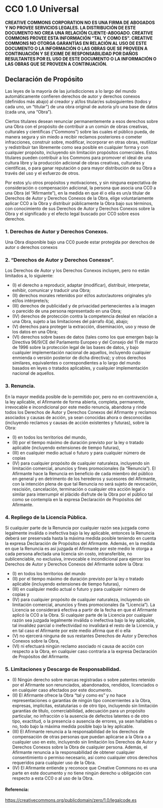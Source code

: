 # CC0 1.0 Universal

**CREATIVE COMMONS CORPORATION NO ES UNA FIRMA DE ABOGADOS Y NO PROVEE SERVICIOS LEGALES. LA DISTRIBUCIÓN DE ESTE DOCUMENTO NO CREA UNA RELACIÓN CLIENTE-ABOGADO. 
CREATIVE COMMONS PROVEE ESTA INFORMACIÓN “TAL Y COMO ES". CREATIVE COMMONS NO OTORGA GARANTÍAS EN RELACIÓN AL USO DE ESTE DOCUMENTO O LA INFORMACIÓN O LAS OBRAS 
QUE SE PROVEEN A CONTINUACIÓN Y SE EXIME DE RESPONSABILIDAD POR DAÑOS RESULTANTES POR EL USO DE ESTE DOCUMENTO O LA INFORMACIÓN O LAS OBRAS QUE SE PROVEEN A 
CONTINUACIÓN.**

## Declaración de Propósito 

Las leyes de la mayoría de las jurisdicciones a lo largo del mundo automáticamente confieren derechos de autor y derechos conexos (definidos más abajo) 
al creador y al/los titular/es subsiguientes (todos y cada uno, un “titular”) de una obra original de autoría y/o una base de datos (cada una, una “Obra”).

Ciertos titulares desean renunciar permanentemente a esos derechos sobre una Obra con el propósito de contribuir a un común de obras creativas, culturales y científicas (“Commons”) sobre las cuales el público pueda, de manera segura y sin miedo a recibir reclamos posteriores o cometer infracciones, construir sobre, modificar, incorporar en otras obras, reutilizar y redistribuir tan libremente como sea posible en cualquier forma y con cualquier propósito, incluyendo sin limitación propósitos comerciales. Estos titulares pueden contribuir a los Commons para promover el ideal de una cultura libre y la producción adicional de obras creativas, culturales y científicas, o para ganar reputación o para mayor distribución de su Obra a través del uso y el esfuerzo de otros.

Por estos y/u otros propósitos y motivaciones, y sin ninguna expectativa de consideración o compensación adicional, la persona que asocia una CC0 a una Obra (el “Afirmante”), en la medida en que él o ella es un/a titular de Derechos de Autor y Derechos Conexos de la Obra, elige voluntariamente aplicar CC0 a la Obra y distribuir públicamente la Obra bajo sus términos, con conocimiento de sus Derechos de Autor y Derechos Conexos sobre la Obra y el significado y el efecto legal buscado por CC0 sobre esos derechos.

### 1. **Derechos de Autor y Derechos Conexos.** 

Una Obra disponible bajo una CC0 puede estar protegida por derechos de autor o derechos conexos 

### 2. **“Derechos de Autor y Derechos Conexos”**. 
Los Derechos de Autor y los Derechos Conexos incluyen, pero no están limitados a, lo siguiente:

* (I) el derecho a reproducir, adaptar (modificar), distribuir, interpretar, exhibir, comunicar y traducir una Obra;
* (II) derechos morales retenidos por el/los autor/autores originales y/o el/los intérprete/s;
* (III) derechos de publicidad y de privacidad pertenecientes a la imagen o parecido de una persona representado en una Obra;
* (IV) derechos de protección contra la competencia desleal en relación a una Obra, sujeto a las limitaciones del párrafo 4(a), abajo;
* (V) derechos para proteger la extracción, diseminación, uso y reuso de los datos en una Obra;
* (VI) derechos sobre bases de datos (tales como los que emergen bajo la Directiva 96/9/CE del Parlamento Europeo y del Consejo del 11 de marzo de 1996 sobre la protección legal de las bases de datos, y bajo cualquier implementación nacional de aquellos, incluyendo cualquier enmienda o versión posterior de dicha directiva); y otros derechos similares, equivalentes o correspondientes a lo largo del mundo basados en leyes o tratados aplicables, y cualquier implementación nacional de aquellos.

### 3. **Renuncia.** 

En la mayor medida posible de lo permitido por, pero no en contravención a, la ley aplicable, el Afirmante de forma abierta, completa, permanente, irrevocable e incondicional por este medio renuncia, abandona y rinde todos los Derechos de Autor y Derechos Conexos del Afirmante y reclamos asociados y causas de acción, ya sean conocidas ahora o desconocidas (incluyendo reclamos y causas de acción existentes y futuras), sobre la Obra:

* (I) en todos los territorios del mundo, 
* (II) por el tiempo máximo de duración previsto por la ley o tratado aplicable (incluyendo extensiones de tiempo futuras), 
* (III) en cualquier medio actual o futuro y para cualquier número de copias 
* (IV) para cualquier propósito de cualquier naturaleza, incluyendo sin limitación comercial, anuncios y fines promocionales (la “Renuncia”). El Afirmante hace la Renuncia en beneficio de cada miembro del público en general y en detrimento de los herederos y sucesores del Afirmante, con la intención plena de que tal Renuncia no será sujeto de revocación, rescisión, cancelación, terminación o cualquier otra acción legal o similar para interrumpir el plácido disfrute de la Obra por el público tal como se contempla en la expresa Declaración de Propósitos del Afirmante.

### 4. **Repliego de la Licencia Pública.** 

Si cualquier parte de la Renuncia por cualquier razón sea juzgada como legalmente inválida o inefectiva bajo la ley aplicable, entonces la Renuncia deberá ser preservada hasta la máxima medida posible teniendo en cuenta la expresa Declaración de Propósitos del Afirmante. Además, en la medida en que la Renuncia es así juzgada el Afirmante por este medio le otorga a cada persona afectada una licencia sin costo, intransferible, no sublicenciable, no exclusiva, irrevocable e incondicional para ejercer los Derechos de Autor y Derechos Conexos del Afirmante sobre la Obra:
* (I) en todos los territorios del mundo
* (II) por el tiempo máximo de duración previsto por la ley o tratado aplicable (incluyendo extensiones de tiempo futuras), 
* (III) en cualquier medio actual o futuro y para cualquier número de copias y 
* (IV) para cualquier propósito de cualquier naturaleza, incluyendo sin limitación comercial, anuncios y fines promocionales (la “Licencia”). La Licencia se considerará efectiva a partir de la fecha en que el Afirmante aplicó la CC0 a la Obra. Si cualquier parte de la Licencia por cualquier razón sea juzgada legalmente inválida o inefectiva bajo la ley aplicable, tal invalidez parcial o inefectividad no invalidará el resto de la Licencia, y en tal caso el Afirmante por este medio afirma que él o ella 
* (V) no ejercerá ninguna de sus restantes Derechos de Autor y Derechos Conexos sobre la Obra, 
* (VI) ni efectuará ningún reclamo asociado ni causa de acción con respecto a la Obra, en cualquier caso contraria a la expresa Declaración de Propósitos del Afirmante.                                                 

### 5. **Limitaciones y Descargo de Responsabilidad.**

* (I) Ningún derecho sobre marcas registradas o sobre patentes retenido por el Afirmante son renunciados, abandonados, rendidos, licenciados o en cualquier caso afectados por este documento.
* (II) El Afirmante ofrece la Obra “tal y como es” y no hace representaciones o garantías de ningún tipo concernientes a la Obra, expresas, implícitas, estatutarias o de otro tipo, incluyendo sin limitación garantías de título, comerciabilidad, adecuación para un propósito particular, no infracción o la ausencia de defectos latentes o de otro tipo, exactitud, o la presencia o ausencia de errores, ya sean hallables o no, todo bajo la máxima medida posible bajo la ley aplicable.
* (III) El Afirmante renuncia a la responsabilidad de los derechos de compensación de otras personas que puedan aplicarse a la Obra o a cualquier uso en esto, incluyendo sin limitación los Derechos de Autor y Derechos Conexos sobre la Obra de cualquier persona. Además, el Afirmante renuncia a la responsabilidad de obtener cualquier consentimiento o permiso necesario, así como cualquier otros derechos requeridos para cualquier uso de la Obra.
* (IV) El Afirmante entiende y reconoce que Creative Commons no es una parte en este documento y no tiene ningún derecho u obligación con respecto a esta CC0 o al uso de la Obra.

#### Referencia:

https://creativecommons.org/publicdomain/zero/1.0/legalcode.es


